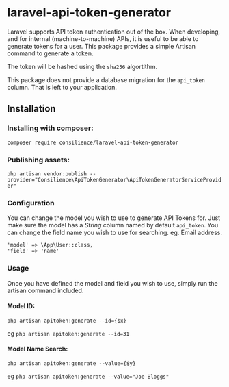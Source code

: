 # laravel-api-token-generator

Laravel supports API token authentication out of the box.
When developing, and for internal (machine-to-machine) APIs,
it is useful to be able to generate tokens for a user.
This package provides a simple Artisan command to generate a token.

The token will be hashed using the `sha256` algortithm.

This package does not provide a database migration for the `api_token` column.
That is left to your application.

## Installation

### Installing with composer:

`composer require consilience/laravel-api-token-generator`

### Publishing assets:

`php artisan vendor:publish --provider="Consilience\ApiTokenGenerator\ApiTokenGeneratorServiceProvider"`

### Configuration

You can change the model you wish to use to generate API Tokens for.
Just make sure the model has a _String_ column named by default `api_token`.
You can change the field name you wish to use for searching. eg. Email address.

    'model' => \App\User::class,
    'field' => 'name'
    
### Usage

Once you have defined the model and field you wish to use, simply run the artisan command included.

#### Model ID:

`php artisan apitoken:generate --id={$x}`

eg `php artisan apitoken:generate --id=31`

#### Model Name Search:

`php artisan apitoken:generate --value={$y}`

eg `php artisan apitoken:generate --value="Joe Bloggs"`
